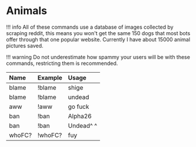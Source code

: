 # Animals

!!! info
	All of these commands use a database of images collected by scraping reddit, this means you won't get the same 150 dogs that most bots offer through that one popular website. Currently I have about 15000 animal pictures saved.

!!! warning
    Do not underestimate how spammy your users will be with these commands, restricting them is recommended.

| Name | Example | Usage |
| :--- | :--- | :--- |
| blame | !blame | shige |
| blame | !blame | undead |
| aww | !aww | go fuck |
| ban | !ban |Alpha26 |
| ban | !ban |  Undead^ ^ |
| whoFC?| !whoFC? | fuy |


